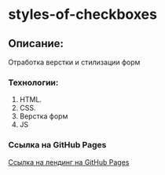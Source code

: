 # styles-of-checkboxes

## Описание: 
Отработка верстки и стилизации форм

### Технологии:
1. HTML.
2. CSS. 
3. Верстка форм
4. JS


### Ссылка на GitHub Pages
[Ссылка на лендинг на GitHub Pages](https://eilerglen.github.io/styles-of-checkboxes/index.html)


 

